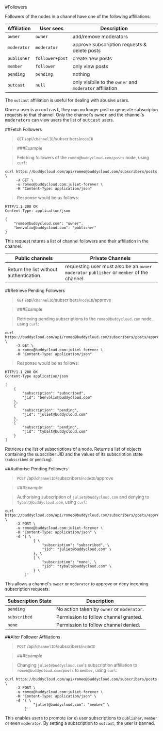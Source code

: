 #Followers

Followers of the nodes in a channel have one of the following affiliations:

Affiliation | User sees      | Description
-----------|----------------|-------------
`owner`    |`owner`         |add/remove moderators 
`moderator`|`moderator`     |approve subscription requests & delete posts
`publisher`|`follower+post` |create new posts
`member`   |`follower`      |only view posts
`pending`  |`pending`       |nothing
`outcast`  | `null`         |only visibile to the `owner` and `moderator` affiliation

The `outcast` affiliation is useful for dealing with abusive users. 

<aside>Once a user is an <kbd>outcast</kbd>, they can no longer post or generate subscripion requests to that channel. Only the channel's <kbd>owner</kbd> and the channel's <kbd>moderator</kbd>s can view users the list of <kbd>outcast</kbd> users.</aside>

##Fetch Followers

> `GET` /api/`channelID`/subscribers/`nodeID`

> ###Example

> Fetching followers of the `romeo@buddycloud.com/posts` node, using `curl`:

```shell
curl https://buddycloud.com/api/romeo@buddycloud.com/subscribers/posts \
     -X GET \
     -u romeo@buddycloud.com:juliet-forever \
     -H "Content-Type: application/json"
```

> Response would be as follows:

```shell
HTTP/1.1 200 OK
Content-Type: application/json

{
    "romeo@buddycloud.com": "owner",
    "benvolio@buddycloud.com": "publisher"
}
```

This request returns a list of channel followers and their affiliation in the channel.

Public channels | Private Channels
----------------|------------------
Return the list without authentication | requesting user must also be an `owner` `moderator` `publisher` or `member` of the channel

##Retrieve Pending Followers

> `GET` /api/`channelID`/subscribers/`nodeID`/approve

> ###Example

> Retrieving pending subscriptions to the `romeo@buddycloud.com` node, using `curl`:

```shell
curl https://buddycloud.com/api/romeo@buddycloud.com/subscribers/posts/approve \
     -X GET \
     -u romeo@buddycloud.com:juliet-forever \
     -H "Content-Type: application/json"
```

> Response would be as follows:

```shell
HTTP/1.1 200 OK
Content-Type application/json

[
    {
        "subscription": "subscribed",
        "jid": "benvolio@buddycloud.com"
    },
    {
        "subscription": "pending",
        "jid": "juliet@buddycloud.com"
    },
    {
        "subscription": "pending",
        "jid": "tybalt@buddycloud.com"
    }
]
```

Retrieves the list of subscriptions of a node. Returns a list of objects containing the subscriber JID and the values of its subscription state (`subscribed` or `pending`).

##Authorise Pending Followers

> `POST` /api/`channelID`/subscribers/`nodeID`/approve

> ###Example

> Authorising subscription of `juliet@buddycloud.com` and denying to `tybalt@buddycloud.com`, using `curl`:

```shell
curl https://buddycloud.com/api/romeo@buddycloud.com/subscribers/posts/approve \
     -X POST \
     -u romeo@buddycloud.com:juliet-forever \
     -H "Content-Type: application/json" \
     -d '[ \
             { \
                 "subscription": "subscribed", \
                 "jid": "juliet@buddycloud.com" \
             }, \
             { \
                 "subscription": "none", \
                 "jid": "tybalt@buddycloud.com" \
             } \
         ]'
```

This allows a channel's `owner` or `moderator` to approve or deny incoming subscription requests.

Subscription State | Description
-------------|--------------
`pending`    | No action taken by `owner` or `moderator`.
`subscribed` | Permission to follow channel granted. 
`none`       | Permission to follow channel denied.


##Alter Follower Affiliations

> `POST` /api/`channelID`/subscribers/`nodeID`

> ###Example

> Changing `juliet@buddycloud.com`'s subscription affiliation to `romeo@buddycloud.com/posts` to `member`, using `curl`:

```shell
curl https://buddycloud.com/api/romeo@buddycloud.com/subscribers/posts \
     -X POST \
     -u romeo@buddycloud.com:juliet-forever \
     -H "Content-Type: application/json" \
     -d '{ \
             "juliet@buddycloud.com": "member" \
         }'
```

This enables users to promote (or e) user subscriptions to `publisher`, `member` or even `moderator`. By setting a subscription to `outcast`, the user is banned.
